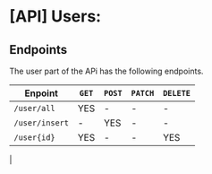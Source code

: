 [API] Users: 
==========================

## Endpoints

The user part of the APi has the following endpoints.

| Enpoint       | `GET` | `POST`| `PATCH`| `DELETE` |
| ------------- | ----- | ----- | ------ | -------- |
| `/user/all`   | YES   | -     | -      | -        |
| `/user/insert`| -     | YES   | -      | -        |
| `/user{id}`   | YES   | -     | -      | YES      |
|
